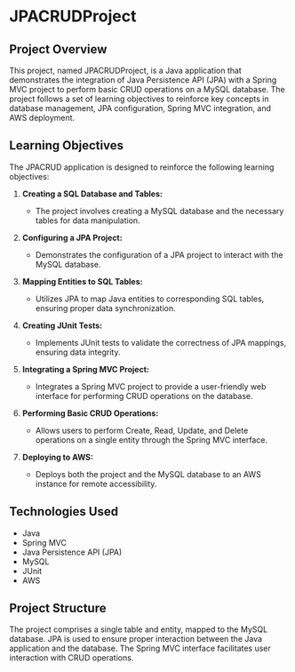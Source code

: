 # JPACRUDProject

## Project Overview

This project, named JPACRUDProject, is a Java application that demonstrates the integration of Java Persistence API (JPA) with a Spring MVC project to perform basic CRUD operations on a MySQL database. The project follows a set of learning objectives to reinforce key concepts in database management, JPA configuration, Spring MVC integration, and AWS deployment.

## Learning Objectives

The JPACRUD application is designed to reinforce the following learning objectives:

1. **Creating a SQL Database and Tables:**
   - The project involves creating a MySQL database and the necessary tables for data manipulation.

2. **Configuring a JPA Project:**
   - Demonstrates the configuration of a JPA project to interact with the MySQL database.

3. **Mapping Entities to SQL Tables:**
   - Utilizes JPA to map Java entities to corresponding SQL tables, ensuring proper data synchronization.

4. **Creating JUnit Tests:**
   - Implements JUnit tests to validate the correctness of JPA mappings, ensuring data integrity.

5. **Integrating a Spring MVC Project:**
   - Integrates a Spring MVC project to provide a user-friendly web interface for performing CRUD operations on the database.

6. **Performing Basic CRUD Operations:**
   - Allows users to perform Create, Read, Update, and Delete operations on a single entity through the Spring MVC interface.

7. **Deploying to AWS:**
   - Deploys both the project and the MySQL database to an AWS instance for remote accessibility.

## Technologies Used

- Java
- Spring MVC
- Java Persistence API (JPA)
- MySQL
- JUnit
- AWS

## Project Structure

The project comprises a single table and entity, mapped to the MySQL database. JPA is used to ensure proper interaction between the Java application and the database. The Spring MVC interface facilitates user interaction with CRUD operations.
